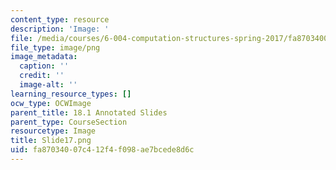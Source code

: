 ```yaml
---
content_type: resource
description: 'Image: '
file: /media/courses/6-004-computation-structures-spring-2017/fa87034007c412f4f098ae7bcede8d6c_Slide17.png
file_type: image/png
image_metadata:
  caption: ''
  credit: ''
  image-alt: ''
learning_resource_types: []
ocw_type: OCWImage
parent_title: 18.1 Annotated Slides
parent_type: CourseSection
resourcetype: Image
title: Slide17.png
uid: fa870340-07c4-12f4-f098-ae7bcede8d6c
---
```

